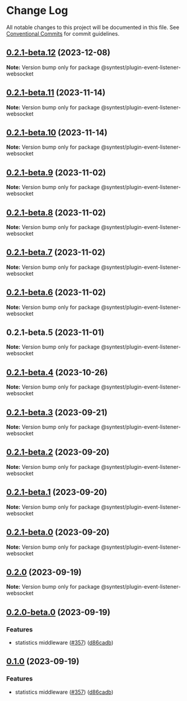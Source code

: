 # Change Log

All notable changes to this project will be documented in this file.
See [Conventional Commits](https://conventionalcommits.org) for commit guidelines.

## [0.2.1-beta.12](https://github.com/syntest-framework/syntest-framework/compare/@syntest/plugin-event-listener-websocket@0.2.1-beta.11...@syntest/plugin-event-listener-websocket@0.2.1-beta.12) (2023-12-08)

**Note:** Version bump only for package @syntest/plugin-event-listener-websocket

## [0.2.1-beta.11](https://github.com/syntest-framework/syntest-framework/compare/@syntest/plugin-event-listener-websocket@0.2.1-beta.10...@syntest/plugin-event-listener-websocket@0.2.1-beta.11) (2023-11-14)

**Note:** Version bump only for package @syntest/plugin-event-listener-websocket

## [0.2.1-beta.10](https://github.com/syntest-framework/syntest-framework/compare/@syntest/plugin-event-listener-websocket@0.2.1-beta.9...@syntest/plugin-event-listener-websocket@0.2.1-beta.10) (2023-11-14)

**Note:** Version bump only for package @syntest/plugin-event-listener-websocket

## [0.2.1-beta.9](https://github.com/syntest-framework/syntest-framework/compare/@syntest/plugin-event-listener-websocket@0.2.1-beta.8...@syntest/plugin-event-listener-websocket@0.2.1-beta.9) (2023-11-02)

**Note:** Version bump only for package @syntest/plugin-event-listener-websocket

## [0.2.1-beta.8](https://github.com/syntest-framework/syntest-framework/compare/@syntest/plugin-event-listener-websocket@0.2.1-beta.7...@syntest/plugin-event-listener-websocket@0.2.1-beta.8) (2023-11-02)

**Note:** Version bump only for package @syntest/plugin-event-listener-websocket

## [0.2.1-beta.7](https://github.com/syntest-framework/syntest-framework/compare/@syntest/plugin-event-listener-websocket@0.2.1-beta.6...@syntest/plugin-event-listener-websocket@0.2.1-beta.7) (2023-11-02)

**Note:** Version bump only for package @syntest/plugin-event-listener-websocket

## [0.2.1-beta.6](https://github.com/syntest-framework/syntest-framework/compare/@syntest/plugin-event-listener-websocket@0.2.1-beta.5...@syntest/plugin-event-listener-websocket@0.2.1-beta.6) (2023-11-02)

**Note:** Version bump only for package @syntest/plugin-event-listener-websocket

## 0.2.1-beta.5 (2023-11-01)

**Note:** Version bump only for package @syntest/plugin-event-listener-websocket

## [0.2.1-beta.4](https://github.com/syntest-framework/syntest-framework/compare/@syntest/plugin-event-listener-websocket@0.2.1-beta.3...@syntest/plugin-event-listener-websocket@0.2.1-beta.4) (2023-10-26)

**Note:** Version bump only for package @syntest/plugin-event-listener-websocket

## [0.2.1-beta.3](https://github.com/syntest-framework/syntest-framework/compare/@syntest/plugin-event-listener-websocket@0.2.1-beta.2...@syntest/plugin-event-listener-websocket@0.2.1-beta.3) (2023-09-21)

**Note:** Version bump only for package @syntest/plugin-event-listener-websocket

## [0.2.1-beta.2](https://github.com/syntest-framework/syntest-framework/compare/@syntest/plugin-event-listener-websocket@0.2.1-beta.1...@syntest/plugin-event-listener-websocket@0.2.1-beta.2) (2023-09-20)

**Note:** Version bump only for package @syntest/plugin-event-listener-websocket

## [0.2.1-beta.1](https://github.com/syntest-framework/syntest-framework/compare/@syntest/plugin-event-listener-websocket@0.2.1-beta.0...@syntest/plugin-event-listener-websocket@0.2.1-beta.1) (2023-09-20)

**Note:** Version bump only for package @syntest/plugin-event-listener-websocket

## [0.2.1-beta.0](https://github.com/syntest-framework/syntest-framework/compare/@syntest/plugin-event-listener-websocket@0.2.0...@syntest/plugin-event-listener-websocket@0.2.1-beta.0) (2023-09-20)

**Note:** Version bump only for package @syntest/plugin-event-listener-websocket

## [0.2.0](https://github.com/syntest-framework/syntest-framework/compare/@syntest/plugin-event-listener-websocket@0.2.0-beta.0...@syntest/plugin-event-listener-websocket@0.2.0) (2023-09-19)

**Note:** Version bump only for package @syntest/plugin-event-listener-websocket

## [0.2.0-beta.0](https://github.com/syntest-framework/syntest-framework/compare/@syntest/plugin-event-listener-websocket@0.1.0-beta.3...@syntest/plugin-event-listener-websocket@0.2.0-beta.0) (2023-09-19)

### Features

- statistics middleware ([#357](https://github.com/syntest-framework/syntest-framework/issues/357)) ([d86cadb](https://github.com/syntest-framework/syntest-framework/commit/d86cadb23523ce89688e98cc0805a8fee31e531d))

## [0.1.0](https://github.com/syntest-framework/syntest-framework/compare/@syntest/plugin-event-listener-websocket@0.1.0-beta.3...@syntest/plugin-event-listener-websocket@0.1.0) (2023-09-19)

### Features

- statistics middleware ([#357](https://github.com/syntest-framework/syntest-framework/issues/357)) ([d86cadb](https://github.com/syntest-framework/syntest-framework/commit/d86cadb23523ce89688e98cc0805a8fee31e531d))
